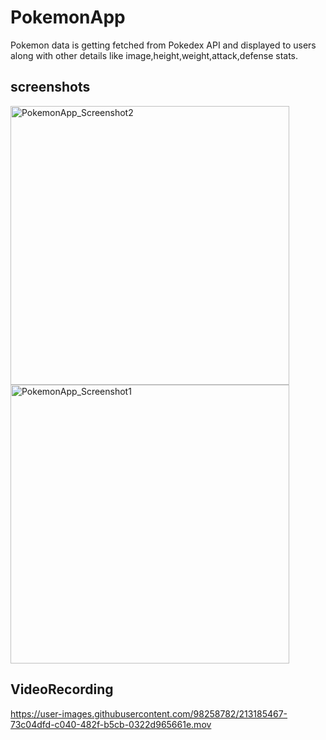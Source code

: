 # PokemonApp
Pokemon data is getting fetched from Pokedex API and displayed to users along with 
other details like image,height,weight,attack,defense stats.



## screenshots

<img width="446" alt="PokemonApp_Screenshot2" src="https://user-images.githubusercontent.com/98258782/213185366-4b5bff46-6035-4509-85da-cde0e41f0534.png">

<img width="446" alt="PokemonApp_Screenshot1" src="https://user-images.githubusercontent.com/98258782/213185311-f0237f3f-5ebe-45b6-91bc-1abe59aa3965.png">



## VideoRecording



https://user-images.githubusercontent.com/98258782/213185467-73c04dfd-c040-482f-b5cb-0322d965661e.mov


